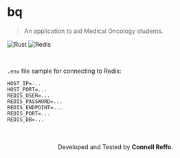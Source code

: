 # $\text{bq}$
> An application to aid Medical Oncology students.

![Rust](https://img.shields.io/badge/rust-%23000000.svg?style=for-the-badge&logo=rust&logoColor=white)
![Redis](https://img.shields.io/badge/redis-%23DD0031.svg?style=for-the-badge&logo=redis&logoColor=white)

<br />

`.env` file sample for connecting to Redis:
```
HOST_IP=...
HOST_PORT=...
REDIS_USER=...
REDIS_PASSWORD=...
REDIS_ENDPOINT=...
REDIS_PORT=...
REDIS_DB=...
```

<br />
<br />

<div align="center">
    Developed and Tested by <b>Connell Reffo</b>.
</div>